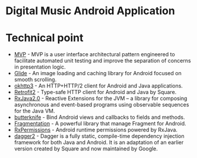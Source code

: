 # Digital Music Android Application
# Technical point
* [MVP] - MVP is a user interface architectural pattern engineered to facilitate automated unit testing and improve the separation of concerns in presentation logic.
* [Glide] - An image loading and caching library for Android focused on smooth scrolling.
* [okhttp3] - An HTTP+HTTP/2 client for Android and Java applications.
* [Retrofit2] - Type-safe HTTP client for Android and Java by Square.
* [RxJava2.0] - Reactive Extensions for the JVM – a library for composing asynchronous and event-based programs using observable sequences for the Java VM.
* [butterknife] - Bind Android views and callbacks to fields and methods.
* [Fragmentation] - A powerful library that manage Fragment for Android.
* [RxPermissions] - Android runtime permissions powered by RxJava.
* [dagger2] - Dagger is a fully static, compile-time dependency injection framework for both Java and Android. It is an adaptation of an earlier version created by Square and now maintained by Google.
  
[MVP]: <https://github.com/googlesamples/android-architecture/tree/todo-mvp>
[Glide]: <https://github.com/bumptech/glide>
[Retrofit2]: <https://github.com/square/retrofit>
[RxJava2.0]: <https://github.com/ReactiveX/RxJava>
[butterknife]: <https://github.com/JakeWharton/butterknife>
[Fragmentation]: <https://github.com/YoKeyword/Fragmentation>
[RxPermissions]: <https://github.com/tbruyelle/RxPermissions>
[okhttp3]: <https://github.com/square/okhttp>
[dagger2]: <http://square.github.io/dagger/>